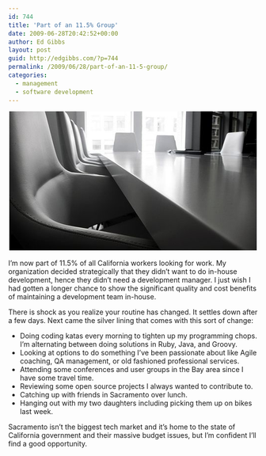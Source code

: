 ```yaml
---
id: 744
title: 'Part of an 11.5% Group'
date: 2009-06-28T20:42:52+00:00
author: Ed Gibbs
layout: post
guid: http://edgibbs.com/?p=744
permalink: /2009/06/28/part-of-an-11-5-group/
categories:
  - management
  - software development
---
```

<div align="center">
  <img src="/images/layoff_chairs.jpg" /><br /> <!-- http://www.flickr.com/photos/goincase/2629764552/ -->
</div>

I&#8217;m now part of 11.5% of all California workers looking for work. My organization decided strategically that they didn&#8217;t want to do in-house development, hence they didn&#8217;t need a development manager. I just wish I had gotten a longer chance to show the significant quality and cost benefits of maintaining a development team in-house.

There is shock as you realize your routine has changed. It settles down after a few days. Next came the silver lining that comes with this sort of change:

  * Doing coding katas every morning to tighten up my programming chops. I&#8217;m alternating between doing solutions in Ruby, Java, and Groovy.
  * Looking at options to do something I&#8217;ve been passionate about like Agile coaching, QA management, or old fashioned professional services.
  * Attending some conferences and user groups in the Bay area since I have some travel time.
  * Reviewing some open source projects I always wanted to contribute to.
  * Catching up with friends in Sacramento over lunch.
  * Hanging out with my two daughters including picking them up on bikes last week.

Sacramento isn&#8217;t the biggest tech market and it&#8217;s home to the state of California government and their massive budget issues, but I&#8217;m confident I&#8217;ll find a good opportunity.